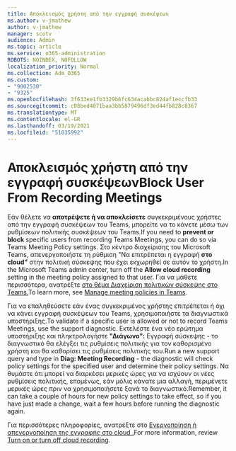 ```yaml
---
title: Αποκλεισμός χρήστη από την εγγραφή συσκέψεων
ms.author: v-jmathew
author: v-jmathew
manager: scotv
audience: Admin
ms.topic: article
ms.service: o365-administration
ROBOTS: NOINDEX, NOFOLLOW
localization_priority: Normal
ms.collection: Adm_O365
ms.custom:
- "9002530"
- "9325"
ms.openlocfilehash: 3f633ee1fb3329b6fc634acabbc824af1eccfb33
ms.sourcegitcommit: c08bed4071baa3bb5879496df3ed44fb828c8367
ms.translationtype: MT
ms.contentlocale: el-GR
ms.lasthandoff: 03/19/2021
ms.locfileid: "51035992"
---
```

# <a name="block-user-from-recording-meetings"></a><span data-ttu-id="8223f-102">Αποκλεισμός χρήστη από την εγγραφή συσκέψεων</span><span class="sxs-lookup"><span data-stu-id="8223f-102">Block User From Recording Meetings</span></span>

<span data-ttu-id="8223f-103">Εάν θέλετε να **αποτρέψετε ή να αποκλείσετε** συγκεκριμένους χρήστες από την εγγραφή συσκέψεων του Teams, μπορείτε να το κάνετε μέσω των ρυθμίσεων πολιτικής συσκέψεων του Teams.</span><span class="sxs-lookup"><span data-stu-id="8223f-103">If you need to **prevent or block** specific users from recording Teams Meetings, you can do so via Teams Meeting Policy settings.</span></span> <span data-ttu-id="8223f-104">Στο κέντρο διαχείρισης του Microsoft Teams, απενεργοποιήστε τη ρύθμιση "Να επιτρέπεται η εγγραφή **στο cloud"** στην πολιτική σύσκεψης που έχει εκχωρηθεί σε αυτόν το χρήστη.</span><span class="sxs-lookup"><span data-stu-id="8223f-104">In the Microsoft Teams admin center, turn off the **Allow cloud recording** setting in the meeting policy assigned to that user.</span></span> <span data-ttu-id="8223f-105">Για να μάθετε περισσότερα, ανατρέξτε [στο θέμα Διαχείριση πολιτικών σύσκεψης στο Teams.](https://docs.microsoft.com/microsoftteams/meeting-policies-in-teams#allow-cloud-recording)</span><span class="sxs-lookup"><span data-stu-id="8223f-105">To learn more, see [Manage meeting policies in Teams](https://docs.microsoft.com/microsoftteams/meeting-policies-in-teams#allow-cloud-recording).</span></span>

<span data-ttu-id="8223f-106">Για να επαληθεύσετε εάν ένας συγκεκριμένος χρήστης επιτρέπεται ή όχι να κάνει εγγραφή συσκέψεων του Teams, χρησιμοποιήστε τα διαγνωστικά υποστήριξης.</span><span class="sxs-lookup"><span data-stu-id="8223f-106">To validate if a specific user is allowed or not to record Teams Meetings, use the support diagnostic.</span></span> <span data-ttu-id="8223f-107">Εκτελέστε ένα νέο ερώτημα υποστήριξης και πληκτρολογήστε **"Διάγωνο":** Εγγραφή σύσκεψης - το διαγνωστικό θα ελέγξει τις ρυθμίσεις πολιτικής για τον καθορισμένο χρήστη και θα καθορίσει τις ρυθμίσεις πολιτικής του.</span><span class="sxs-lookup"><span data-stu-id="8223f-107">Run a new support query and type in **Diag: Meeting Recording** - the diagnostic will check policy settings for the specified user and determine their policy settings.</span></span> <span data-ttu-id="8223f-108">Να θυμάστε ότι μπορεί να διαρκέσει μερικές ώρες για να ισχύουν οι νέες ρυθμίσεις πολιτικής, επομένως, εάν μόλις κάνατε μια αλλαγή, περιμένετε μερικές ώρες πριν να χρησιμοποιήσετε ξανά το διαγνωστικό.</span><span class="sxs-lookup"><span data-stu-id="8223f-108">Remember, it can take a couple of hours for new policy settings to take effect, so if you have just made a change, wait a few hours before running the diagnostic again.</span></span>

<span data-ttu-id="8223f-109">Για περισσότερες πληροφορίες, ανατρέξτε στο [ Ενεργοποίηση ή απενεργοποίηση της εγγραφής στο cloud .](https://docs.microsoft.com/microsoftteams/cloud-recording#turn-on-or-turn-off-cloud-recording)</span><span class="sxs-lookup"><span data-stu-id="8223f-109">For more information, review [Turn on or turn off cloud recording](https://docs.microsoft.com/microsoftteams/cloud-recording#turn-on-or-turn-off-cloud-recording).</span></span>
